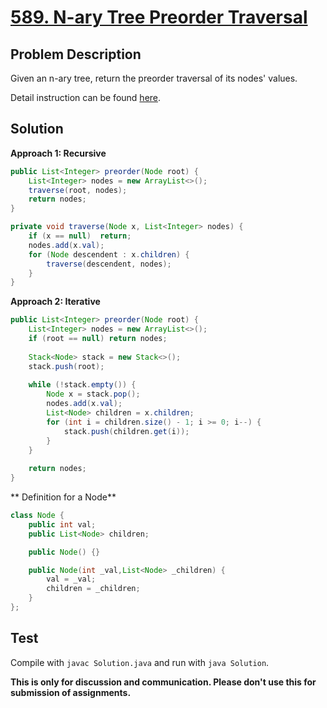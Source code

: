 # [589. N-ary Tree Preorder Traversal][title]

## Problem Description

Given an n-ary tree, return the preorder traversal of its nodes' values.

Detail instruction can be found [here][title].

## Solution

**Approach 1: Recursive**

```java
public List<Integer> preorder(Node root) {
    List<Integer> nodes = new ArrayList<>();
    traverse(root, nodes);
    return nodes;
}

private void traverse(Node x, List<Integer> nodes) {
    if (x == null)  return;
    nodes.add(x.val);
    for (Node descendent : x.children) {
        traverse(descendent, nodes);
    }
}
```

**Approach 2: Iterative**

```java
public List<Integer> preorder(Node root) {        
    List<Integer> nodes = new ArrayList<>();
    if (root == null) return nodes;
    
    Stack<Node> stack = new Stack<>();
    stack.push(root);
    
    while (!stack.empty()) {
        Node x = stack.pop();            
        nodes.add(x.val);
        List<Node> children = x.children;
        for (int i = children.size() - 1; i >= 0; i--) {
            stack.push(children.get(i));
        }
    }
    
    return nodes;
}
```

** Definition for a Node**

```java
class Node {
    public int val;
    public List<Node> children;

    public Node() {}

    public Node(int _val,List<Node> _children) {
        val = _val;
        children = _children;
    }
};
```

## Test

Compile with `javac Solution.java` and run with `java Solution`.


**This is only for discussion and communication. Please don't use this for submission of assignments.**

[title]: https://leetcode.com/problems/n-ary-tree-preorder-traversal